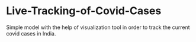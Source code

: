 # Live-Tracking-of-Covid-Cases
Simple model with the help of visualization tool in order to track the current covid cases in India.
